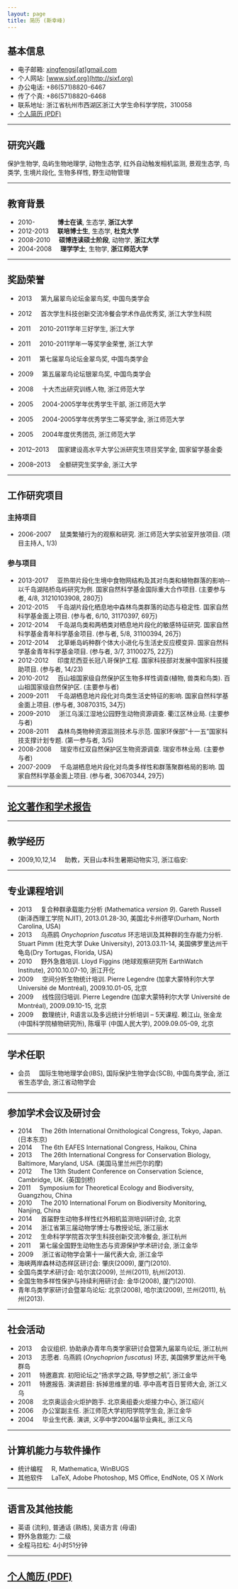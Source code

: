 ```yaml
---
layout: page
title: 简历 (斯幸峰)
---
```



## 基本信息


- 电子邮箱: [xingfengsi\[at\]gmail.com](mailto:xingfengsi@gmail.com) 
- 个人网站: [www.sixf.org](http://sixf.org)
- 办公电话: +86(571)8820-6467
- 传了个真: +86(571)8820-6468
- 联系地址: 浙江省杭州市西湖区浙江大学生命科学学院，310058
- [个人简历 (PDF)](http://sixf.org/files/others/cv_zh.pdf "下载完整简历")


--------

## 研究兴趣

保护生物学, 岛屿生物地理学, 动物生态学, 红外自动触发相机监测, 景观生态学, 鸟类学, 生境片段化, 生物多样性, 野生动物管理


-------

## 教育背景 


-   2010-    	          **博士在读**, 生态学, **浙江大学**
-   2012-2013     **联培博士生**, 生态学, **杜克大学**
-   2008-2010     **硕博连读硕士阶段**, 动物学, **浙江大学**
-   2004-2008     **理学学士**, 生物学, **浙江师范大学**

------------

## 奖励荣誉


-   2013     第九届翠鸟论坛金翠鸟奖, 中国鸟类学会
-   2012     首次学生科技创新交流冷餐会学术作品优秀奖, 浙江大学生科院
-   2011     2010-2011学年三好学生, 浙江大学
-   2011     2010-2011学年一等奖学金荣誉, 浙江大学
-   2011     第七届翠鸟论坛金翠鸟奖, 中国鸟类学会
-   2009     第五届翠鸟论坛银翠鸟奖, 中国鸟类学会
-   2008     十大杰出研究训练人物, 浙江师范大学
-   2005     2004-2005学年优秀学生干部, 浙江师范大学
-   2005     2004-2005学年优秀学生二等奖学金, 浙江师范大学
-   2005     2004年度优秀团员, 浙江师范大学

-   2012–2013     国家建设高水平大学公派研究生项目奖学金, 国家留学基金委
-   2008–2013     全额研究生奖学金, 浙江大学

------------

## 工作研究项目

### 主持项目

-   2006-2007     鼠类繁殖行为的观察和研究. 浙江师范大学实验室开放项目. (项目主持人, 1/3)

### 参与项目

-   2013-2017     亚热带片段化生境中食物网结构及其对鸟类和植物群落的影响--以千岛湖陆桥岛屿研究为例. 国家自然科学基金国际重大合作项目. (主要参与者, 4/8, 31210103908, 280万)
-   2012-2015     千岛湖片段化栖息地中森林鸟类群落的动态与稳定性. 国家自然科学基金面上项目. (参与者, 6/10, 31170397, 69万)
-   2012-2014     千岛湖鸟类和两栖类对栖息地片段化的敏感特征研究. 国家自然科学基金青年科学基金项目. (参与者, 5/8, 31100394, 26万)
-   2012-2014     北草蜥岛屿种群个体大小进化与生活史反应模变异. 国家自然科学基金青年科学基金项目. (参与者, 3/7, 31100275, 22万)
-   2012-2012     印度尼西亚长冠八哥保护工程. 国家科技部对发展中国家科技援助项目. (参与者, 14/23)
-   2010-2012     百山祖国家级自然保护区生物多样性调查(植物, 兽类和鸟类). 百山祖国家级自然保护区. (主要参与者)
-   2009-2011     千岛湖栖息地片段化对鸟类生活史特征的影响. 国家自然科学基金面上项目. (参与者, 30870315, 34万)
-   2009-2010     浙江乌溪江湿地公园野生动物资源调查. 衢江区林业局. (主要参与者)
-   2008-2011     森林鸟类物种资源监测技术与示范. 国家环保部“十一五”国家科技支撑计划专题. (第一参与者, 3/5)
-   2008-2008     瑞安市红双自然保护区生物资源调查. 瑞安市林业局. (主要参与者)
-   2007-2009     千岛湖栖息地片段化对鸟类多样性和群落聚群格局的影响. 国家自然科学基金面上项目. (参与者, 30670344, 29万)

-----

## [论文著作和学术报告](/cn/publication/ "点此查看我的论文报告")

-------

## 教学经历


-   2009,10,12,14     助教，天目山本科生暑期动物实习, 浙江临安: 

--------


## 专业课程培训


-   2013     复合种群承载能力分析 (Mathematica *version 9*).  Gareth Russell (新泽西理工学院 NJIT), 2013.01.28-30, 美国北卡州德罕(Durham, North Carolina, USA)
-   2013     乌燕鸥 *Onychoprion fuscatus* 环志培训及其种群的生存能力分析.  Stuart Pimm (杜克大学 Duke University), 2013.03.11-14, 美国佛罗里达州干龟岛(Dry Tortugas, Florida, USA) 
-   2010     野外急救培训.  Lloyd Figgins (地球观察研究所 EarthWatch Institute), 2010.10.07-10, 浙江开化
-   2009     空间分析生物统计培训.  Pierre Legendre (加拿大蒙特利尔大学  Université de Montréal), 2009.10.01-05, 北京
-   2009     线性回归培训.  Pierre Legendre (加拿大蒙特利尔大学 Université de Montréal), 2009.09.10-15, 北京
-   2009     数理统计, R语言以及多远统计分析培训 – 5天课程.  赖江山, 张金龙 (中国科学院植物研究所), 陈堰平 (中国人民大学), 2009.09.05-09, 北京


--------------


## 学术任职

-   会员     国际生物地理学会(IBS), 国际保护生物学会(SCB), 中国鸟类学会, 浙江省生态学会, 浙江省动物学会

--------

## 参加学术会议及研讨会

-	2014     The 26th International Ornithological Congress, Tokyo, Japan. (日本东京)
-	2014     The 6th EAFES International Congress, Haikou, China
-   2013     The 26th International Congress for Conservation Biology, Baltimore, Maryland, USA. (美国马里兰州巴尔的摩)
-   2012     The 13th Student Conference on Conservation Science, Cambridge, UK. (英国剑桥)
-   2011     Symposium for Theoretical Ecology and Biodiversity, Guangzhou, China
-   2010     The 2010 International Forum on Biodiversity Monitoring, Nanjing, China
-   2014     首届野生动物多样性红外相机监测培训研讨会, 北京
-   2014     浙江省第三届动物学博士与教授论坛, 浙江丽水
-   2012     生命科学学院首次学生科技创新交流冷餐会, 浙江杭州
-   2011     第七届全国野生动物生态与资源保护学术研讨会, 浙江金华
-   2009     浙江省动物学会第十一届代表大会, 浙江金华
-   海峡两岸森林动态样区研讨会: 肇庆(2009), 厦门(2010).
-   全国鸟类学术研讨会: 哈尔滨(2009), 兰州(2011), 杭州(2013).
-   全国生物多样性保护与持续利用研讨会: 金华(2008), 厦门(2010).
-   青年鸟类学家研讨会暨翠鸟论坛: 北京(2008), 哈尔滨(2009), 兰州(2011), 杭州(2013).


----


## 社会活动

-   2013     会议组织. 协助承办青年鸟类学家研讨会暨第九届翠鸟论坛, 浙江杭州
-   2013     志愿者. 乌燕鸥 (*Onychoprion fuscatus*) 环志, 美国佛罗里达州干龟群岛
-   2011     特邀嘉宾. 初阳论坛之“扬求学之路, 导梦想之航”, 浙江金华
-   2011     特邀报告. 演讲题目: 拆掉思维里的墙. 亭中高考百日誓师大会, 浙江义乌
-   2008     北京奥运会火炬护跑手. 北京奥组委火炬接力中心, 浙江绍兴
-   2006     办公室副主任. 浙江师范大学初阳学院学生会, 浙江金华
-   2004     毕业生代表. 演讲, 义亭中学2004届毕业典礼, 浙江义乌

----

## 计算机能力与软件操作

-   统计编程     R, Mathematica, WinBUGS
-   其他软件     LaTeX, Adobe Photoshop, MS Office, EndNote, OS X iWork


--------------

## 语言及其他技能


-   英语 (流利), 普通话 (熟练), 吴语方言 (母语)
-   野外急救能力: 二级
-   全程马拉松: 4小时51分钟

---

## [个人简历 (PDF)](http://sixf.org/files/others/cv_zh.pdf "下载完整简历")
